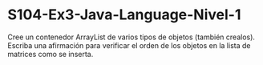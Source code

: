 # S104-Ex3-Java-Language-Nivel-1
Cree un contenedor ArrayList de varios tipos de objetos (también crealos). Escriba una afirmación para verificar el orden de los objetos en la lista de matrices como se inserta.
